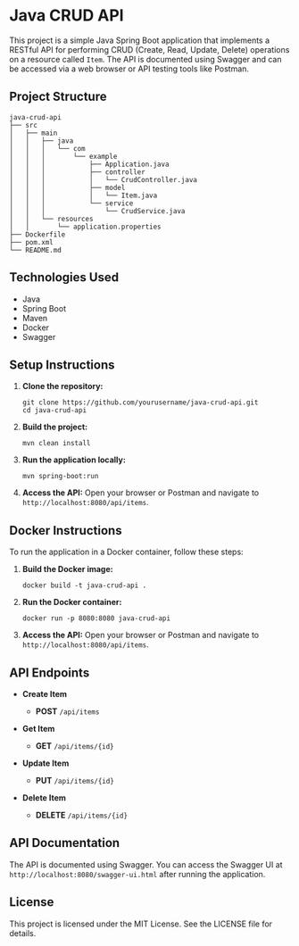 # Java CRUD API

This project is a simple Java Spring Boot application that implements a RESTful API for performing CRUD (Create, Read, Update, Delete) operations on a resource called `Item`. The API is documented using Swagger and can be accessed via a web browser or API testing tools like Postman.

## Project Structure

```
java-crud-api
├── src
│   ├── main
│   │   ├── java
│   │   │   └── com
│   │   │       └── example
│   │   │           ├── Application.java
│   │   │           ├── controller
│   │   │           │   └── CrudController.java
│   │   │           ├── model
│   │   │           │   └── Item.java
│   │   │           └── service
│   │   │               └── CrudService.java
│   │   └── resources
│   │       └── application.properties
├── Dockerfile
├── pom.xml
└── README.md
```

## Technologies Used

- Java
- Spring Boot
- Maven
- Docker
- Swagger

## Setup Instructions

1. **Clone the repository:**
   ```
   git clone https://github.com/yourusername/java-crud-api.git
   cd java-crud-api
   ```

2. **Build the project:**
   ```
   mvn clean install
   ```

3. **Run the application locally:**
   ```
   mvn spring-boot:run
   ```

4. **Access the API:**
   Open your browser or Postman and navigate to `http://localhost:8080/api/items`.

## Docker Instructions

To run the application in a Docker container, follow these steps:

1. **Build the Docker image:**
   ```
   docker build -t java-crud-api .
   ```

2. **Run the Docker container:**
   ```
   docker run -p 8080:8080 java-crud-api
   ```

3. **Access the API:**
   Open your browser or Postman and navigate to `http://localhost:8080/api/items`.

## API Endpoints

- **Create Item**
  - **POST** `/api/items`
  
- **Get Item**
  - **GET** `/api/items/{id}`
  
- **Update Item**
  - **PUT** `/api/items/{id}`
  
- **Delete Item**
  - **DELETE** `/api/items/{id}`

## API Documentation

The API is documented using Swagger. You can access the Swagger UI at `http://localhost:8080/swagger-ui.html` after running the application.

## License

This project is licensed under the MIT License. See the LICENSE file for details.